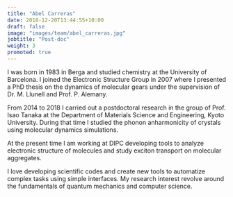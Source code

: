 ```yaml
---
title: "Abel Carreras"
date: 2018-12-20T13:44:55+10:00
draft: false
image: "images/team/abel_carreras.jpg"
jobtitle: "Post-doc"
weight: 3
promoted: true
---
```


I was born in 1983 in Berga and studied chemistry at the University of Barcelona. 
I joined the Electronic Structure Group in 2007 where I presented a PhD thesis on 
the dynamics of molecular gears under the supervision of Dr. M. Llunell and Prof. P. Alemany.

From 2014 to 2018 I carried out a postdoctoral research in the group of Prof. Isao Tanaka 
at the Department of Materials Science and Engineering, Kyoto University. 
During that time I studied the phonon anharmonicity of crystals using molecular 
dynamics simulations.

At the present time I am working at DIPC developing tools to analyze 
 electronic structure of molecules and study exciton transport on 
 molecular aggregates.

I love developing scientific codes and create new tools to automatize
complex tasks using simple interfaces. My research interest revolve around 
the fundamentals of quantum mechanics and computer science.